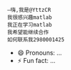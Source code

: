     –嗨,我是@YttzCR
    我很感兴趣matlab
    我正在学习matlab
    我希望能继续合作
    如何联系我2980001425
   - 😄 Pronouns: ...
  - ⚡ Fun fact: ...

<!---
YttzCR/YttzCR是一个骆驼特殊的骆驼存储库,因为它的"读起来.md"(这个文件)出现在你的GUUUB配置文件上。
您可以点击预览链接查看您的更改。
--->
